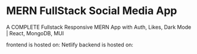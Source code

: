 # MERN FullStack Social Media App

A COMPLETE Fullstack Responsive MERN App with Auth, Likes, Dark Mode | React, MongoDB, MUI

frontend is hosted on: Netlify
backend is hosted on:
